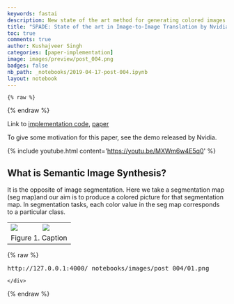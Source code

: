 ```yaml
---
keywords: fastai
description: New state of the art method for generating colored images from segmentation masks. It uses a GAN to learn to produce photorealistic images.
title: "SPADE: State of the art in Image-to-Image Translation by Nvidia"
toc: true
comments: true
author: Kushajveer Singh
categories: [paper-implementation]
image: images/preview/post_004.png
badges: false
nb_path: _notebooks/2019-04-17-post-004.ipynb
layout: notebook
---
```


<!--
#################################################
### THIS FILE WAS AUTOGENERATED! DO NOT EDIT! ###
#################################################
# file to edit: _notebooks/2019-04-17-post-004.ipynb
-->

<div class="container" id="notebook-container">
        
    {% raw %}
    
<div class="cell border-box-sizing code_cell rendered">

</div>
    {% endraw %}

<div class="cell border-box-sizing text_cell rendered"><div class="inner_cell">
<div class="text_cell_render border-box-sizing rendered_html">
<p>Link to <a href="https://github.com/KushajveerSingh/SPADE-PyTorch">implementation code</a>, <a href="https://arxiv.org/abs/1903.07291">paper</a></p>

</div>
</div>
</div>
<div class="cell border-box-sizing text_cell rendered"><div class="inner_cell">
<div class="text_cell_render border-box-sizing rendered_html">
<p>To give some motivation for this paper, see the demo released by Nvidia.</p>

</div>
</div>
</div>
<div class="cell border-box-sizing text_cell rendered"><div class="inner_cell">
<div class="text_cell_render border-box-sizing rendered_html">
<p>{% include youtube.html content='<a href="https://youtu.be/MXWm6w4E5q0">https://youtu.be/MXWm6w4E5q0</a>' %}</p>

</div>
</div>
</div>
<div class="cell border-box-sizing text_cell rendered"><div class="inner_cell">
<div class="text_cell_render border-box-sizing rendered_html">
<h2 id="What-is-Semantic-Image-Synthesis?">What is Semantic Image Synthesis?<a class="anchor-link" href="#What-is-Semantic-Image-Synthesis?"> </a></h2><p>It is the opposite of image segmentation. Here we take a segmentation map (seg map)and our aim is to produce a colored picture for that segmentation map. In segmentation tasks, each color value in the seg map corresponds to a particular class.</p>

</div>
</div>
</div>
<div class="cell border-box-sizing text_cell rendered"><div class="inner_cell">
<div class="text_cell_render border-box-sizing rendered_html">
<table style="width:100%">
    <tr>
        <td><img src="https://kushajveersingh.github.io/blog/images/copied_from_nb/images/post_004/02.jpeg"></td>
        <td><img src="https://kushajveersingh.github.io/blog/images/copied_from_nb/images/post_004/02.jpeg"></td>
    </tr>
    <tr>
        <td colspan="2"><center>Figure 1. Caption</center></td>
    </tr>
</table>
</div>
</div>
</div>
    {% raw %}
    
<div class="cell border-box-sizing code_cell rendered">
<div class="input">

<div class="inner_cell">
    <div class="input_area">
<div class=" highlight hl-ipython3"><pre><span></span><span class="n">http</span><span class="p">:</span><span class="o">//</span><span class="mf">127.0</span><span class="o">.</span><span class="mf">0.1</span><span class="p">:</span><span class="mi">4000</span><span class="o">/</span><span class="n">_notebooks</span><span class="o">/</span><span class="n">images</span><span class="o">/</span><span class="n">post_004</span><span class="o">/</span><span class="mf">01.</span><span class="n">png</span>
</pre></div>

    </div>
</div>
</div>

</div>
    {% endraw %}

</div>
 

